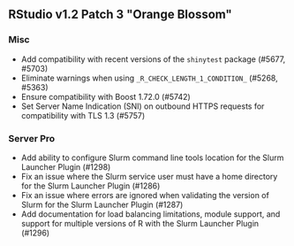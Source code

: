 
## RStudio v1.2 Patch 3 "Orange Blossom"


### Misc

* Add compatibility with recent versions of the `shinytest` package (#5677, #5703)
* Eliminate warnings when using `_R_CHECK_LENGTH_1_CONDITION_` (#5268, #5363)
* Ensure compatibility with Boost 1.72.0 (#5742)
* Set Server Name Indication (SNI) on outbound HTTPS requests for compatibility with TLS 1.3 (#5757)

### Server Pro

* Add ability to configure Slurm command line tools location for the Slurm Launcher Plugin (#1298)
* Fix an issue where the Slurm service user must have a home directory for the Slurm Launcher Plugin (#1286)
* Fix an issue where errors are ignored when validating the version of Slurm for the Slurm Launcher Plugin (#1287)
* Add documentation for load balancing limitations, module support, and support for multiple versions of R with the Slurm Launcher Plugin (#1296)
